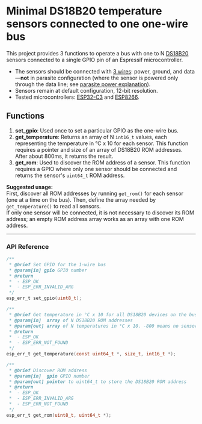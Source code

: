 # Minimal DS18B20 temperature sensors connected to one one-wire bus

This project provides 3 functions to operate a bus with one to N [DS18B20](assets/DS18B20.pdf) sensors connected to a single GPIO pin of an Espressif microcontroller.

- The sensors should be connected with [3 wires](assets/graficos.pdf): power, ground, and data—**not** in parasite configuration (where the sensor is powered only through the data line; see [parasite power explanation](https://www.maximintegrated.com/en/design/technical-documents/app-notes/1/1796.html)).  
- Sensors remain at default configuration, 12-bit resolution.
- Tested microcontrollers: [ESP32-C3](assets/graficos.pdf) and [ESP8266](assets/graficos.pdf).

## Functions

1. **set_gpio**: Used once to set a particular GPIO as the one-wire bus.
2. **get_temperature**: Returns an array of N `int16_t` values, each representing the temperature in °C x 10 for each sensor. This function requires a pointer and size of an array of DS18B20 ROM addresses. After about 800ms, it returns the result.
3. **get_rom**: Used to discover the ROM address of a sensor. This function requires a GPIO where only one sensor should be connected and returns the sensor's `uint64_t` ROM address.

**Suggested usage:**  
First, discover all ROM addresses by running `get_rom()` for each sensor (one at a time on the bus). Then, define the array needed by `get_temperature()` to read all sensors.  
If only one sensor will be connected, it is not necessary to discover its ROM address; an empty ROM address array works as an array with one ROM address.

---

### API Reference

```C
/**
 * @brief Set GPIO for the 1-wire bus
 * @param[in] gpio GPIO number
 * @return
 *  - ESP_OK
 *  - ESP_ERR_INVALID_ARG
 */
esp_err_t set_gpio(uint8_t);
```

```C
/**
 * @brief Get temperature in °C x 10 for all DS18B20 devices on the bus
 * @param[in]  array of N DS18B20 ROM addresses
 * @param[out] array of N temperatures in °C x 10. -800 means no sensor response, -900 means CRC check failed.
 * @return
 *  - ESP_OK
 *  - ESP_ERR_NOT_FOUND
 */
esp_err_t get_temperature(const uint64_t *, size_t, int16_t *);
```

```C
/**
 * @brief Discover ROM address
 * @param[in]  gpio GPIO number
 * @param[out] pointer to uint64_t to store the DS18B20 ROM address
 * @return
 *  - ESP_OK
 *  - ESP_ERR_INVALID_ARG
 *  - ESP_ERR_NOT_FOUND
 */
esp_err_t get_rom(uint8_t, uint64_t *);
```
